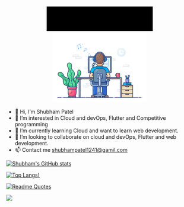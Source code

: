 <div align="center" width="50">



<img src="https://github.com/ShubhamPatel72/ShubhamPatel72/blob/main/images/Hello.gif"/><br> 
<img src="https://github.com/ShubhamPatel72/ShubhamPatel72/blob/main/images/dev-working.gif?raw=true"  width="50%"/><br> 


<div align="left">

- 👋 Hi, I’m Shubham Patel
- 👀 I’m interested in Cloud and devOps, Flutter and Competitive programming
- 🌱 I’m currently learning Cloud and want to learn web development.
- 💞️ I’m looking to collaborate on cloud and devOps, Flutter and web development.
- 📫 Contact me shubhampatel1241@gamil.com


[![Shubham's GitHub stats](https://github-readme-stats.vercel.app/api?username=ShubhamPatel72&show_icons=true&theme=github_dark)](https://github.com/ShubhamPatel72)

[![Top Langs](https://github-readme-stats.vercel.app/api/top-langs/?username=ShubhamPatel72&layout=compact))](https://github.com/ShubhamPatel72)

[![Readme Quotes](https://quotes-github-readme.vercel.app/api?type=horizontal&theme=dark)](https://github.com/ShubhamPatel72)



![](https://komarev.com/ghpvc/?username=ShubhamPatel72&style=plastic)
<!---
ShubhamPatel72/ShubhamPatel72 is a ✨ special ✨ repository because its `README.md` (this file) appears on your GitHub profile.
You can click the Preview link to take a look at your changes.
--->
